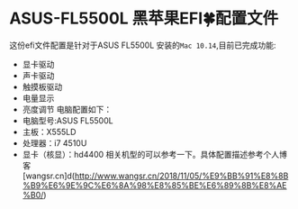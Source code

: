 # ASUS-FL5500L 黑苹果EFI🍀配置文件
这份efi文件配置是针对于ASUS FL5500L 安装的`Mac 10.14`,目前已完成功能:
* 显卡驱动
* 声卡驱动
* 触摸板驱动
* 电量显示
* 亮度调节
电脑配置如下：
* 电脑型号:ASUS FL5500L  
* 主板：X555LD  
* 处理器：i7 4510U  
* 显卡（核显）：hd4400 
相关机型的可以参考一下。具体配置描述参考个人博客[wangsr.cn]d(http://www.wangsr.cn/2018/11/05/%E9%BB%91%E8%8B%B9%E6%9E%9C%E6%8A%98%E8%85%BE%E6%89%8B%E8%AE%B0/)
